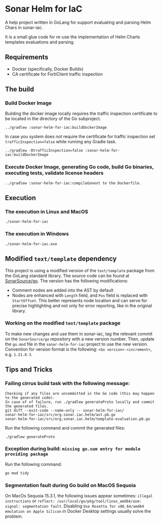 Sonar Helm for IaC
==========

A help project written in GoLang for support evaluating and parsing Helm Chars in sonar-iac.

It is a small glue code for re-use the implementation of Helm Charts templates evaluations and parsing.

## Requirements
* Docker (specifically, Docker Buildx)
* CA certificate for FortiClient traffic inspection

## The build

### Build Docker Image

Building the docker image locally requires the traffic inspection certificate to be located in the directory of the Go subproject.

```shell
../gradlew :sonar-helm-for-iac:buildDockerImage
```

In case you system does not require the certificate for traffic inspection set `trafficInspection=false` while running any Gradle task.

```shell
../gradlew -DtrafficInspection=false :sonar-helm-for-iac:buildDockerImage
```

### Execute Docker Image, generating Go code, build Go binaries, executing tests, validate license headers

```shell
../gradlew :sonar-helm-for-iac:compileGonext to the Dockerfile.
```

## Execution

### The execution in Linux and MacOS 
```shell
./sonar-helm-for-iac
```

### The execution in Windows
```shell
./sonar-helm-for-iac.exe
```

## Modified `text/template` dependency

This project is using a modified version of the `text/template` package from the GoLang standard library. The source code can be found at [SonarSource/go](https://github.com/SonarSource/go). The version has the following modifications:
* Comment nodes are added into the AST by default
* Nodes are enhanced with `Length` field, and `Pos` field is replaced with `StartOffset`. This better represents node location and can serve for precise highlighting and not only for error reporting, like in the original library.

### Working on the modified `text/template` package

To make new changes and use them in sonar-iac, tag the relevant commit on the `SonarSource/go` repository with a new version number. Then, update the `go.mod` file in the `sonar-helm-for-iac` project to use the new version. Convention for version format is the following: `<Go version>-<increment>`, e.g. `1.21.8-3`.

## Tips and Tricks

### Failing cirrus build task with the following message:
```
Checking if any files are uncommitted in the Go code (this may happen to the generated code). 
In case of of failure, run ./gradlew generateProto locally and commit the generated files.
git diff --exit-code --name-only -- sonar-helm-for-iac/
sonar-helm-for-iac/src/org.sonar.iac.helm/ast.pb.go
sonar-helm-for-iac/src/org.sonar.iac.helm/template-evaluation.pb.go
```
Run the following command and commit the generated files:
```shell
./gradlew generateProto
```

### Exception during build: `missing go.sum entry for module providing package`

Run the following command:
```shell
go mod tidy
```

### Segmentation fault during Go build on MacOS Sequoia

On MacOs Sequoia 15.3.1, the following issues appear sometimes: `illegal instructions` or `reflect: /usr/local/go/pkg/tool/linux_amd64/asm: signal: segmentation fault`.
Disabling `Use Rosetta for x86_64/amd64 emulation on Apple Silicon` in Docker Desktop settings usually solve the problem. 
